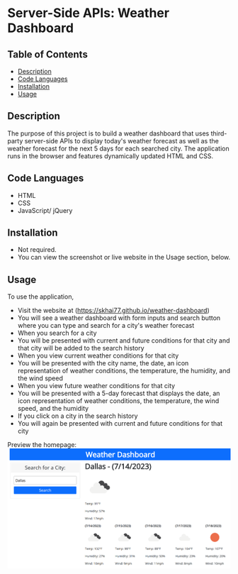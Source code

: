 # Server-Side APIs: Weather Dashboard


## Table of Contents

- [Description](#description)
- [Code Languages](#code-languages)
- [Installation](#installation)
- [Usage](#usage)


## Description

The purpose of this project is to build a weather dashboard that uses third-party server-side APIs to display today's weather forecast as well as the weather forecast for the next 5 days for each searched city. The application runs in the browser and features dynamically updated HTML and CSS.


## Code Languages

- HTML
- CSS
- JavaScript/ jQuery


## Installation

- Not required.
- You can view the screenshot or live website in the Usage section, below.


## Usage

To use the application,
- Visit the website at (https://skhai77.github.io/weather-dashboard)
- You will see a weather dashboard with form inputs and search button where you can type and search for a city's weather forecast 
- When you search for a city
- You will be presented with current and future conditions for that city and that city will be added to the search history
- When you view current weather conditions for that city
- You will be presented with the city name, the date, an icon representation of weather conditions, the temperature, the humidity, and the wind speed
- When you view future weather conditions for that city
- You will be presented with a 5-day forecast that displays the date, an icon representation of weather conditions, the temperature, the wind speed, and the humidity
- If you click on a city in the search history
- You will again be presented with current and future conditions for that city

Preview the homepage:
![Weather Dashboard Screenshot](./assets/screenshot/weather-dashboard.png)



